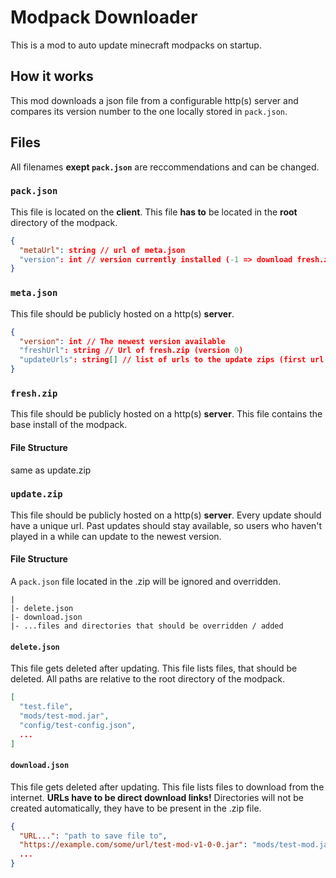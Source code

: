 # Modpack Downloader

This is a mod to auto update minecraft modpacks on startup.

## How it works
This mod downloads a json file from a configurable http(s) server and compares its version number to the one locally stored in `pack.json`.


## Files
All filenames **exept `pack.json`** are reccommendations and can be changed.

### `pack.json`
This file is located on the **client**.
This file **has to** be located in the **root** directory of the modpack.

```json
{
  "metaUrl": string // url of meta.json
  "version": int // version currently installed (-1 => download fresh.zip)
}
```

### `meta.json`
This file should be publicly hosted on a http(s) **server**.

```json
{
  "version": int // The newest version available
  "freshUrl": string // Url of fresh.zip (version 0)
  "updateUrls": string[] // list of urls to the update zips (first url = update from version 0 to version 1)
}
```

### `fresh.zip`
This file should be publicly hosted on a http(s) **server**.
This file contains the base install of the modpack.

#### File Structure
same as update.zip

### `update.zip`
This file should be publicly hosted on a http(s) **server**.
Every update should have a unique url.
Past updates should stay available, so users who haven't played in a while can update to the newest version.

#### File Structure
A `pack.json` file located in the .zip will be ignored and overridden.

```
|
|- delete.json
|- download.json
|- ...files and directories that should be overridden / added
```

#### `delete.json`
This file gets deleted after updating.
This file lists files, that should be deleted.
All paths are relative to the root directory of the modpack.

```json
[
  "test.file",
  "mods/test-mod.jar",
  "config/test-config.json",
  ...
]
```

#### `download.json`
This file gets deleted after updating.
This file lists files to download from the internet.
**URLs have to be direct download links!**
Directories will not be created automatically, they have to be present in the .zip file.

```json
{
  "URL...": "path to save file to",
  "https://example.com/some/url/test-mod-v1-0-0.jar": "mods/test-mod.jar",
  ...
}
```
